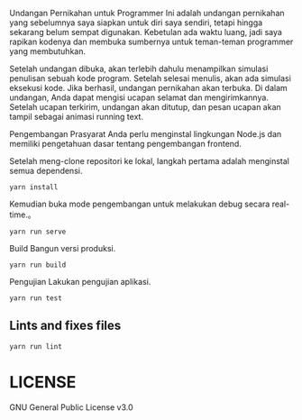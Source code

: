Undangan Pernikahan untuk Programmer
Ini adalah undangan pernikahan yang sebelumnya saya siapkan untuk diri saya sendiri, tetapi hingga sekarang belum sempat digunakan. Kebetulan ada waktu luang, jadi saya rapikan kodenya dan membuka sumbernya untuk teman-teman programmer yang membutuhkan.

Setelah undangan dibuka, akan terlebih dahulu menampilkan simulasi penulisan sebuah kode program. Setelah selesai menulis, akan ada simulasi eksekusi kode. Jika berhasil, undangan pernikahan akan terbuka. Di dalam undangan, Anda dapat mengisi ucapan selamat dan mengirimkannya. Setelah ucapan terkirim, undangan akan ditutup, dan pesan ucapan akan tampil sebagai animasi running text.

Pengembangan
Prasyarat
Anda perlu menginstal lingkungan Node.js dan memiliki pengetahuan dasar tentang pengembangan frontend.

Setelah meng-clone repositori ke lokal, langkah pertama adalah menginstal semua dependensi.

```
yarn install
```


Kemudian buka mode pengembangan untuk melakukan debug secara real-time.。
```
yarn run serve
```

Build
Bangun versi produksi.
```
yarn run build
```


Pengujian
Lakukan pengujian aplikasi.
```
yarn run test
```

## Lints and fixes files
```
yarn run lint
```

# LICENSE
GNU General Public License v3.0
